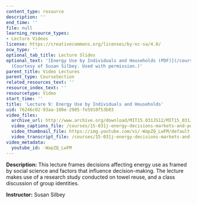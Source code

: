 ```yaml
---
content_type: resource
description: ''
end_time: ''
file: null
learning_resource_types:
- Lecture Videos
license: https://creativecommons.org/licenses/by-nc-sa/4.0/
ocw_type: ''
optional_tab_title: Lecture Slides
optional_text: '[Energy Use by Individuals and Households (PDF)](/courses/15-031j-energy-decisions-markets-and-policies-spring-2012/resources/mit15_031js12_lec9)
  (Courtesy of Susan Silbey. Used with permission.)'
parent_title: Video Lectures
parent_type: CourseSection
related_resources_text: ''
resource_index_text: ''
resourcetype: Video
start_time: ''
title: 'Lecture 9: Energy Use by Individuals and Households'
uid: 76246c02-93aa-108e-2905-fe5910f53b03
video_files:
  archive_url: http://www.archive.org/download/MIT15.031JS12/MIT15_031JS12_lec09_300k.mp4
  video_captions_file: /courses/15-031j-energy-decisions-markets-and-policies-spring-2012/bd39c71876975da193dee0e725b06531_-WapZQ_LwFM.vtt
  video_thumbnail_file: https://img.youtube.com/vi/-WapZQ_LwFM/default.jpg
  video_transcript_file: /courses/15-031j-energy-decisions-markets-and-policies-spring-2012/5de1fff83cd52b509c2cb0c931b8b2ad_-WapZQ_LwFM.pdf
video_metadata:
  youtube_id: -WapZQ_LwFM
---
```


**Description:** This lecture frames decisions affecting energy use as framed by social science and factors that influence decision-making. The lecture makes use of a research study conducted on towel reuse, and a class discussion of group identities.

**Instructor:** Susan Silbey

